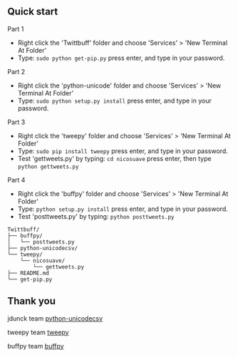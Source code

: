 ## Quick start

Part 1

- Right click the 'Twittbuff' folder and choose 'Services' > 'New Terminal At Folder'
- Type: `sudo python get-pip.py` press enter, and type in your password.

Part 2

- Right click the 'python-unicode' folder and choose 'Services' > 'New Terminal At Folder'
- Type: `sudo python setup.py install` press enter, and type in your password.

Part 3

- Right click the 'tweepy' folder and choose 'Services' > 'New Terminal At Folder'
- Type: `sudo pip install tweepy` press enter, and type in your password.
- Test 'gettweets.py' by typing: `cd nicosuave` press enter, then type `python gettweets.py`

Part 4 

- Right click the 'buffpy' folder and choose 'Services' > 'New Terminal At Folder'
- Type: `python setup.py install` press enter, and type in your password.
- Test 'posttweets.py' by typing: `python posttweets.py`

```
Twittbuff/
├── buffpy/
│   └── posttweets.py
├── python-unicodecsv/
└── tweepy/
	└── nicosuave/
		└── gettweets.py
├── README.md
└── get-pip.py
```

## Thank you

jdunck team [python-unicodecsv](https://github.com/jdunck/python-unicodecsv)

tweepy team [tweepy](https://github.com/tweepy/tweepy)

buffpy team [buffpy](https://github.com/vtemian/buffpy)
